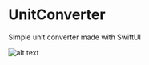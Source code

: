 # UnitConverter
Simple unit converter made with SwiftUI

![alt text](https://github.com/vwf12/GuessTheFlag/blob/master/Screenshots/Screenshot1.png)
